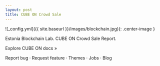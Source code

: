 ```yaml
---
layout: post
title: CUBE ON Crowd Sale
---
```



![_config.yml]({{ site.baseurl }}/images/blockchain.jpg){: .center-image }


Estonia Blockchain Lab.
CUBE ON Crowd Sale Report.
 
Explore CUBE ON docs »

Report bug · Request feature · Themes · Jobs · Blog
